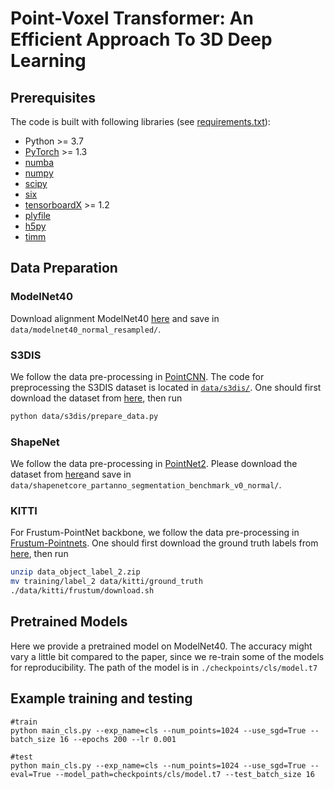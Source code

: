 # Point-Voxel Transformer: An Efficient Approach To 3D Deep Learning
## Prerequisites

The code is built with following libraries (see [requirements.txt](requirements.txt)):
- Python >= 3.7
- [PyTorch](https://github.com/pytorch/pytorch) >= 1.3
- [numba](https://github.com/numba/numba)
- [numpy](https://github.com/numpy/numpy)
- [scipy](https://github.com/scipy/scipy)
- [six](https://github.com/benjaminp/six)
- [tensorboardX](https://github.com/lanpa/tensorboardX) >= 1.2
- [plyfile](https://github.com/dranjan/python-plyfile)
- [h5py](https://github.com/h5py/h5py)
- [timm](https://github.com/rwightman/pytorch-image-models/tree/master/timm)

## Data Preparation

### ModelNet40

Download alignment ModelNet40 [here](https://shapenet.cs.stanford.edu/media/modelnet40_ply_hdf5_2048.zip) and save in `data/modelnet40_normal_resampled/`. 

### S3DIS

We follow the data pre-processing in [PointCNN](https://github.com/yangyanli/PointCNN).
The code for preprocessing the S3DIS dataset is located in [`data/s3dis/`](data/s3dis/prepare_data.py).
One should first download the dataset from [here](http://buildingparser.stanford.edu/dataset.html), then run 

```bash
python data/s3dis/prepare_data.py
```

### ShapeNet

We follow the data pre-processing in [PointNet2](https://github.com/charlesq34/pointnet2). Please download the dataset from [here](https://shapenet.cs.stanford.edu/media/shapenetcore_partanno_segmentation_benchmark_v0_normal.zip)and save in `data/shapenetcore_partanno_segmentation_benchmark_v0_normal/`. 

### KITTI

For Frustum-PointNet backbone, we follow the data pre-processing in [Frustum-Pointnets](https://github.com/charlesq34/frustum-pointnets).
One should first download the ground truth labels from [here](http://www.cvlibs.net/download.php?file=data_object_label_2.zip), then run
```bash
unzip data_object_label_2.zip
mv training/label_2 data/kitti/ground_truth
./data/kitti/frustum/download.sh
```

## Pretrained Models

Here we provide a pretrained model on ModelNet40. The accuracy might vary a little bit compared to the paper, since we re-train some of the models for reproducibility.
The path of the model is in `./checkpoints/cls/model.t7`

## Example training and testing


```
#train
python main_cls.py --exp_name=cls --num_points=1024 --use_sgd=True --batch_size 16 --epochs 200 --lr 0.001

#test
python main_cls.py --exp_name=cls --num_points=1024 --use_sgd=True --eval=True --model_path=checkpoints/cls/model.t7 --test_batch_size 16

```
